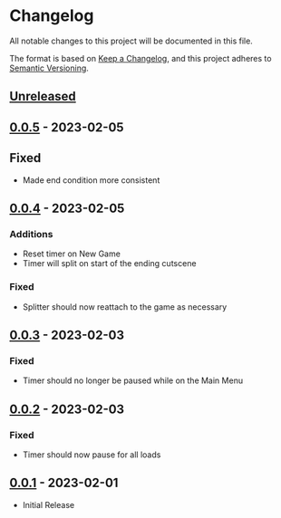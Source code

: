 # Changelog

All notable changes to this project will be documented in this file.

The format is based on [Keep a Changelog](https://keepachangelog.com/en/1.0.0/),
and this project adheres to [Semantic Versioning](https://semver.org/spec/v2.0.0.html).

## [Unreleased]

## [0.0.5] - 2023-02-05

## Fixed

- Made end condition more consistent

## [0.0.4] - 2023-02-05

### Additions

- Reset timer on New Game
- Timer will split on start of the ending cutscene

### Fixed

- Splitter should now reattach to the game as necessary

## [0.0.3] - 2023-02-03

### Fixed

- Timer should no longer be paused while on the Main Menu

## [0.0.2] - 2023-02-03

### Fixed

- Timer should now pause for all loads

## [0.0.1] - 2023-02-01

- Initial Release

[unreleased]: https://github.com/SquareMan/cosmic-shake-auto-splitter/compare/v0.0.5...HEAD
[0.0.5]: https://github.com/SquareMan/cosmic-shake-auto-splitter/releases/tag/v0.0.5
[0.0.4]: https://github.com/SquareMan/cosmic-shake-auto-splitter/releases/tag/v0.0.4
[0.0.3]: https://github.com/SquareMan/cosmic-shake-auto-splitter/releases/tag/v0.0.3
[0.0.2]: https://github.com/SquareMan/cosmic-shake-auto-splitter/releases/tag/v0.0.2
[0.0.1]: https://github.com/SquareMan/cosmic-shake-auto-splitter/releases/tag/v0.0.1
